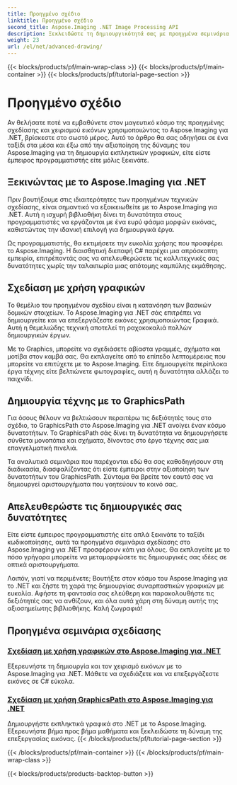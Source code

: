 ```yaml
---
title: Προηγμένο σχέδιο
linktitle: Προηγμένο σχέδιο
second_title: Aspose.Imaging .NET Image Processing API
description: Ξεκλειδώστε τη δημιουργικότητά σας με προηγμένα σεμινάρια σχεδίασης στο Aspose.Imaging για .NET. Μάθετε να δημιουργείτε και να επεξεργάζεστε εικόνες χωρίς κόπο με C#.
weight: 23
url: /el/net/advanced-drawing/
---
```


{{< blocks/products/pf/main-wrap-class >}}
{{< blocks/products/pf/main-container >}}
{{< blocks/products/pf/tutorial-page-section >}}

# Προηγμένο σχέδιο


Αν θελήσατε ποτέ να εμβαθύνετε στον μαγευτικό κόσμο της προηγμένης σχεδίασης και χειρισμού εικόνων χρησιμοποιώντας το Aspose.Imaging για .NET, βρίσκεστε στο σωστό μέρος. Αυτό το άρθρο θα σας οδηγήσει σε ένα ταξίδι στα μέσα και έξω από την αξιοποίηση της δύναμης του Aspose.Imaging για τη δημιουργία εκπληκτικών γραφικών, είτε είστε έμπειρος προγραμματιστής είτε μόλις ξεκινάτε.

## Ξεκινώντας με το Aspose.Imaging για .NET

Πριν βουτήξουμε στις ιδιαιτερότητες των προηγμένων τεχνικών σχεδίασης, είναι σημαντικό να εξοικειωθείτε με το Aspose.Imaging για .NET. Αυτή η ισχυρή βιβλιοθήκη δίνει τη δυνατότητα στους προγραμματιστές να εργάζονται με ένα ευρύ φάσμα μορφών εικόνας, καθιστώντας την ιδανική επιλογή για δημιουργικά έργα.

Ως προγραμματιστής, θα εκτιμήσετε την ευκολία χρήσης που προσφέρει το Aspose.Imaging. Η διαισθητική διεπαφή C# παρέχει μια απρόσκοπτη εμπειρία, επιτρέποντάς σας να απελευθερώσετε τις καλλιτεχνικές σας δυνατότητες χωρίς την ταλαιπωρία μιας απότομης καμπύλης εκμάθησης.

## Σχεδίαση με χρήση γραφικών

Το θεμέλιο του προηγμένου σχεδίου είναι η κατανόηση των βασικών δομικών στοιχείων. Το Aspose.Imaging για .NET σάς επιτρέπει να δημιουργείτε και να επεξεργάζεστε εικόνες χρησιμοποιώντας Γραφικά. Αυτή η θεμελιώδης τεχνική αποτελεί τη ραχοκοκαλιά πολλών δημιουργικών έργων. 

Με το Graphics, μπορείτε να σχεδιάσετε αβίαστα γραμμές, σχήματα και μοτίβα στον καμβά σας. Θα εκπλαγείτε από το επίπεδο λεπτομέρειας που μπορείτε να επιτύχετε με το Aspose.Imaging. Είτε δημιουργείτε περίπλοκα έργα τέχνης είτε βελτιώνετε φωτογραφίες, αυτή η δυνατότητα αλλάζει το παιχνίδι.

## Δημιουργία τέχνης με το GraphicsPath

Για όσους θέλουν να βελτιώσουν περαιτέρω τις δεξιότητές τους στο σχέδιο, το GraphicsPath στο Aspose.Imaging για .NET ανοίγει έναν κόσμο δυνατοτήτων. Το GraphicsPath σάς δίνει τη δυνατότητα να δημιουργήσετε σύνθετα μονοπάτια και σχήματα, δίνοντας στο έργο τέχνης σας μια επαγγελματική πινελιά.

Τα αναλυτικά σεμινάρια που παρέχονται εδώ θα σας καθοδηγήσουν στη διαδικασία, διασφαλίζοντας ότι είστε έμπειροι στην αξιοποίηση των δυνατοτήτων του GraphicsPath. Σύντομα θα βρείτε τον εαυτό σας να δημιουργεί αριστουργήματα που γοητεύουν το κοινό σας.

## Απελευθερώστε τις δημιουργικές σας δυνατότητες

Είτε είστε έμπειρος προγραμματιστής είτε απλά ξεκινάτε το ταξίδι κωδικοποίησης, αυτά τα προηγμένα σεμινάρια σχεδίασης στο Aspose.Imaging για .NET προσφέρουν κάτι για όλους. Θα εκπλαγείτε με το πόσο γρήγορα μπορείτε να μεταμορφώσετε τις δημιουργικές σας ιδέες σε οπτικά αριστουργήματα.

Λοιπόν, γιατί να περιμένετε; Βουτήξτε στον κόσμο του Aspose.Imaging για το .NET και ζήστε τη χαρά της δημιουργίας συναρπαστικών γραφικών με ευκολία. Αφήστε τη φαντασία σας ελεύθερη και παρακολουθήστε τις δεξιότητές σας να ανθίζουν, και όλα αυτά χάρη στη δύναμη αυτής της αξιοσημείωτης βιβλιοθήκης. Καλή ζωγραφιά!
## Προηγμένα σεμινάρια σχεδίασης
### [Σχεδίαση με χρήση γραφικών στο Aspose.Imaging για .NET](./draw-using-graphics/)
Εξερευνήστε τη δημιουργία και τον χειρισμό εικόνων με το Aspose.Imaging για .NET. Μάθετε να σχεδιάζετε και να επεξεργάζεστε εικόνες σε C# εύκολα.
### [Σχεδίαση με χρήση GraphicsPath στο Aspose.Imaging για .NET](./draw-using-graphicspath/)
Δημιουργήστε εκπληκτικά γραφικά στο .NET με το Aspose.Imaging. Εξερευνήστε βήμα προς βήμα μαθήματα και ξεκλειδώστε τη δύναμη της επεξεργασίας εικόνας.
{{< /blocks/products/pf/tutorial-page-section >}}

{{< /blocks/products/pf/main-container >}}
{{< /blocks/products/pf/main-wrap-class >}}

{{< blocks/products/products-backtop-button >}}
